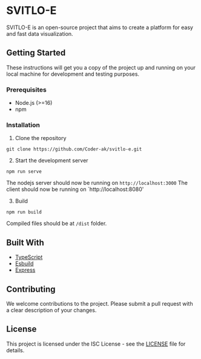 # SVITLO-E

SVITLO-E is an open-source project that aims to create a platform for easy and fast data visualization.

## Getting Started

These instructions will get you a copy of the project up and running on your local machine for development and testing purposes.

### Prerequisites

- Node.js (>=16)
- npm

### Installation

1. Clone the repository

```console
git clone https://github.com/Coder-ak/svitlo-e.git
```

2. Start the development server

```console
npm run serve
```

The nodejs server should now be running on `http://localhost:3000`
The client should now be running on `http://localhost:8080'

3. Build

```console
npm run build
```

Compiled files should be at `/dist` folder.

## Built With

- [TypeScript](https://www.typescriptlang.org)
- [Esbuild](https://esbuild.github.io)
- [Express](https://github.com/expressjs/expressjs.com)

## Contributing

We welcome contributions to the project. Please submit a pull request with a clear description of your changes.

## License

This project is licensed under the ISC License - see the [LICENSE](LICENSE) file for details.
